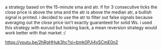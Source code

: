 a strategy based on the 15-minute sma and atr. 
if for 3 consecutive ticks the close price is above the sma and the atr is above the median atr, a bullish signal is printed. i decided to use the atr to filter out false signals because averaging out the close price isn't exactly guaranteed for solid Ws. i used this strategy with eurusd but looking back, a mean reversion strategy would work better with that market :/

https://youtu.be/2hRgHHuk3hc?si=bmk0PJj4vSCmE0n2
